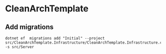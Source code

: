 # CleanArchTemplate
## Add migrations
```
dotnet ef  migrations add "Initial" --project src/CleanArchTemplate.Infrastructure/CleanArchTemplate.Infrastructure.csproj -s src/Server
```
